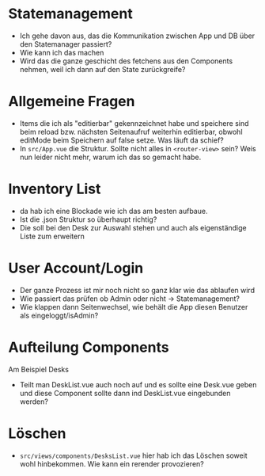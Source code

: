 # Statemanagement
- Ich gehe davon aus, das die Kommunikation zwischen App und DB über den Statemanager passiert?
- Wie kann ich das machen
- Wird das die ganze geschicht des fetchens aus den Components nehmen, weil ich dann auf den State zurückgreife?

# Allgemeine Fragen
- Items die ich als "editierbar" gekennzeichnet habe und speichere sind beim reload bzw. nächsten Seitenaufruf weiterhin editierbar, obwohl editMode beim Speichern auf false setze. Was läuft da schief?
- In `src/App.vue` die Struktur. Sollte nicht alles in `<router-view>` sein? Weis nun leider nicht mehr, warum ich das so gemacht habe.

# Inventory List
- da hab ich eine Blockade wie ich das am besten aufbaue.
- Ist die .json Struktur so überhaupt richtig?
- Die soll bei den Desk zur Auswahl stehen und auch als eigenständige Liste zum erweitern

# User Account/Login
- Der ganze Prozess ist mir noch nicht so ganz klar wie das ablaufen wird
- Wie passiert das prüfen ob Admin oder nicht -> Statemanagement?
- Wie klappen dann Seitenwechsel, wie behält die App diesen Benutzer als eingeloggt/isAdmin?

# Aufteilung Components
Am Beispiel Desks
- Teilt man DeskList.vue auch noch auf und es sollte eine Desk.vue geben und diese Component sollte dann ind DeskList.vue eingebunden werden? 

# Löschen
- `src/views/components/DesksList.vue` hier hab ich das Löschen soweit wohl hinbekommen. Wie kann ein rerender provozieren?